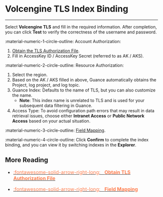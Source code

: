 # Volcengine TLS Index Binding
---

Select **Volcengine TLS** and fill in the required information. After completion, you can click **Test** to verify the correctness of the username and password.

:material-numeric-1-circle-outline: Account Authorization:

1. [Obtain the TLS Authorization File](../authorize-tls.md).
2. Fill in AccessKey ID / AccessKey Secret (referred to as AK / AKS).

:material-numeric-2-circle-outline: Resource Authorization:

1. Select the region.
2. Based on the AK / AKS filled in above, Guance automatically obtains the Project, log project, and log topic.
3. Guance Index: Defaults to the name of TLS, but you can also customize the name.
    - **Note**: This index name is unrelated to TLS and is used for your subsequent data filtering in Guance.
4. Access Type: To avoid configuration path errors that may result in data retrieval issues, choose either **Intranet Access** or **Public Network Access** based on your actual situation.

:material-numeric-3-circle-outline: [Field Mapping](./index.md#mapping).

:material-numeric-4-circle-outline: Click **Confirm** to complete the index binding, and you can view it by switching indexes in the **Explorer**.

## More Reading

<font size=3>

<div class="grid cards" markdown>

- [<font color="coral"> :fontawesome-solid-arrow-right-long: &nbsp; **Obtain TLS Authorization File**</font>](../authorize-tls.md)

</div>

<div class="grid cards" markdown>

- [<font color="coral"> :fontawesome-solid-arrow-right-long: &nbsp; **Field Mapping**</font>](./index.md#mapping)

</div>

</font>
